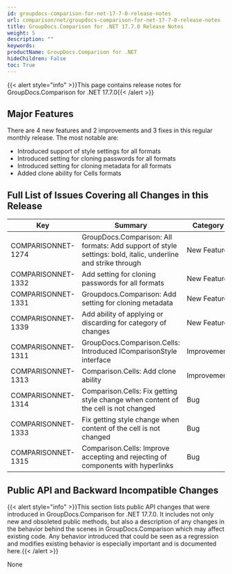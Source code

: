 ```yaml
---
id: groupdocs-comparison-for-net-17-7-0-release-notes
url: comparison/net/groupdocs-comparison-for-net-17-7-0-release-notes
title: GroupDocs.Comparison for .NET 17.7.0 Release Notes
weight: 5
description: ""
keywords:
productName: GroupDocs.Comparison for .NET
hideChildren: False
toc: True
---
```


{{< alert style="info" >}}This page contains release notes for GroupDocs.Comparison for .NET 17.7.0{{< /alert >}}

## Major Features

There are 4 new features and 2 improvements and 3 fixes in this regular monthly release. The most notable are:

- Introduced support of style settings for all formats
- Introduced setting for cloning passwords for all formats
- Introduced setting for cloning metadata for all formats
- Added clone ability for Cells formats

## Full List of Issues Covering all Changes in this Release

| Key                | Summary                                                                                                      | Category    |
| ------------------ | ------------------------------------------------------------------------------------------------------------ | ----------- |
| COMPARISONNET-1274 | GroupDocs.Comparison: All formats: Add support of style settings: bold, italic, underline and strike through | New Feature |
| COMPARISONNET-1332 | Add setting for cloning passwords for all formats                                                            | New Feature |
| COMPARISONNET-1331 | Groupdocs.Comparison: Add setting for cloning metadata                                                       | New Feature |
| COMPARISONNET-1339 | Add ability of applying or discarding for category of changes                                                | New Feature |
| COMPARISONNET-1311 | GroupDocs.Comparison.Cells: Introduced IComparisonStyle interface                                            | Improvement |
| COMPARISONNET-1313 | Comparison.Cells: Add clone ability                                                                          | Improvement |
| COMPARISONNET-1314 | Comparison.Cells: Fix getting style change when content of the cell is not changed                           | Bug         |
| COMPARISONNET-1333 | Fix getting style change when content of the cell is not changed                                             | Bug         |
| COMPARISONNET-1315 | Comparison.Cells: Improve accepting and rejecting of components with hyperlinks                              | Bug         |

## Public API and Backward Incompatible Changes

{{< alert style="info" >}}This section lists public API changes that were introduced in GroupDocs.Comparison for .NET 17.7.0. It includes not only new and obsoleted public methods, but also a description of any changes in the behavior behind the scenes in GroupDocs.Comparison which may affect existing code. Any behavior introduced that could be seen as a regression and modifies existing behavior is especially important and is documented here.{{< /alert >}}

None
